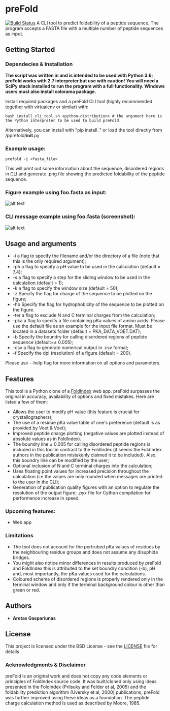 # preFold
[![Build Status](https://travis-ci.org/aretas2/preFold.svg?branch=master)](https://travis-ci.org/aretas2/preFold)
A CLI tool to predict foldability of a peptide sequence. The program accepts a FASTA file with a multiple number of peptide sequences as input.

## Getting Started

### Dependecies & Installation
**The script was written in and is intended to be used with Python 3.6; preFold works with 2.7 interpreter but use with caution! You will need a SciPy stack installed to run the program with a full functionality. Windows users must also install colorama package.**

Install required packages and a preFold CLI tool (highly recommended together with virtualenv or similar) with:
```
bash install_cli_tool.sh <python-distribution> # the argument here is the Python interpreter to be used to build preFold
```
Alternatively, you can install with "pip install ." or load the tool directly from /pprefold/__init__.py

### Example usage:
```
prefold -i <fasta_file>
```
This will print out some information about the sequence, disordered regions in CLI and generate .png file showing the predicted foldability of the peptide sequence.

### Figure example using foo.fasta as input:
![alt text](https://raw.githubusercontent.com/aretas2/preFold/master/example/foo.png)

### CLI message example using foo.fasta (screenshot):
![alt text](https://raw.githubusercontent.com/aretas2/preFold/master/example/CLI_output_example_foo.png)

## Usage and arguments
* -i <file name> a flag to specify the filename and/or the directory of a file (note that this is the only required argument);
* -ph <int> a flag to specify a pH value to be used in the calculation (default = 7.4);
* -s <int> a flag to specify a step for the sliding window to be used in the calculation (default = 1);
* -k <int> a flag to specify the window size (default = 50);
* -z Specify the flag for charge of the sequence to be plotted on the figure;
* -hb Specify the flag for hydrophobicity of the sequence to be plotted on the figure.
* -ter a flag to exclude N and C terminal charges from the calculation;
* -pka <file name> a flag to specify a file containing pKa values of amino acids. Please use the default file as an example for the input file format. Must be located in a datasets folder (default = PKA_DATA_VOET.DAT);
* -b Specify the boundry for calling disordered regions of peptide sequence (default=± 0.005);
* -csv a flag to generate numerical output in .csv format;
* -f Specify the dpi (resolution) of a figure (default = 200).

Please use --help flag for more information on all options and parameters.

## Features
This tool is a Python clone of a [FoldIndex](https://fold.weizmann.ac.il) web app. preFold surpasses the original in accuracy, availability of options and fixed mistakes. Here are listed a few of them:
* Allows the user to modify pH value (this feature is crucial for crystallographers);
* The use of a residue pKa value table of one's preference (default is as provided by Voet & Voet);
* Improved peptide charge plotting (negative values are plotted instead of absolute values as in FoldIndex).
* The boundry line ± 0.005 for calling disordered peptide regions is included in this tool in contrast to the FoldIndex (it seems the FoldIndex authors in the publication mistakenly claimed it to be included). Also, this boundry line can be modified by the user;
* Optional inclusion of N and C terminal charges into the calculation;
* Uses floating point values for increased precision throughout the calculation (i.e the values are only rounded when messages are printed to the user in the CLI);
* Generation of publication quality figures with an option to regulate the resolution of the output figure;
.pyx file for Cython compilation for performence increase in speed.

### Upcoming features:
* Web app

### Limitations
* The tool does not account for the pertrubed pKa values of residues by the neighbouring residue groups and does not assume any disuphide bridges.
* You might also notice minor differences in results produced by preFold and FoldIndex this is attributed to the set boundry condition (-b), pH and, most importantly, the pKa values used for the calculations.
* Coloured schema of disordered regions is properly rendered only in the terminal window and only if the terminal background colour is other than green or red.

## Authors
* **Aretas Gaspariunas**

## License
This project is licensed under the BSD License - see the [LICENSE](LICENSE) file for details

### Acknowledgments & Disclaimer
preFold is an original work and does not copy any code elements or principles of FoldIndex source code. It was built/cloned only using ideas presented in the FoldIndex (Prilsuky and Felder et al, 2005) and the foldability prediction algorithm (Uversky et al, 2000) publications, preFold was further improved using these ideas as a foundation.
The peptide charge calculation method is used as described by Moore, 1985.
